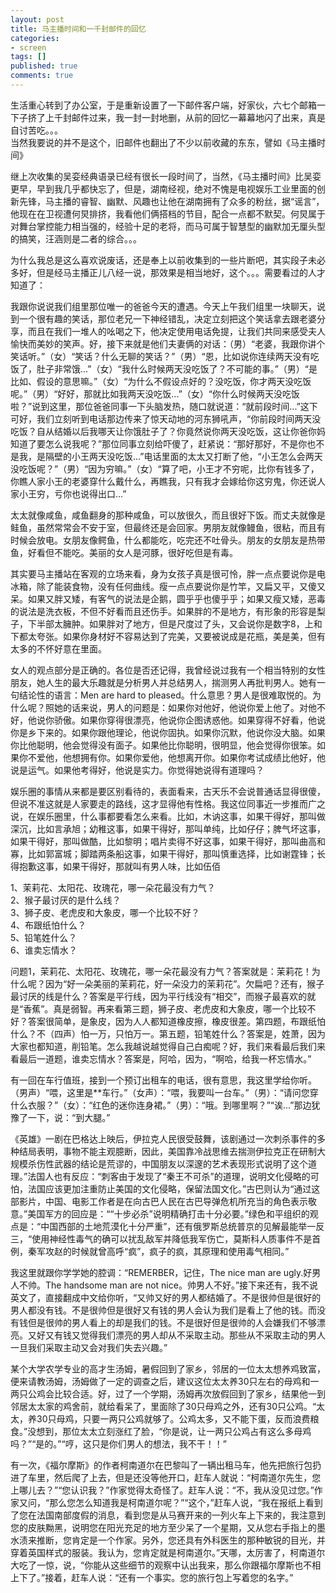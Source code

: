 ```yaml
---
layout: post
title: 马主播时间和一千封邮件的回忆
categories:
- screen
tags: []
published: true
comments: true
---
```

<p><p>生活重心转到了办公室，于是重新设置了一下邮件客户端，好家伙，六七个邮箱一下子挤了上千封邮件过来，我一封一封地删，从前的回忆一幕幕地闪了出来，真是自讨苦吃。。。<br />当然我要说的并不是这个，旧邮件也翻出了不少以前收藏的东东，譬如《马主播时间》</p>
<p>继上次收集的吴娈经典语录已经有很长一段时间了，当然，《马主播时间》比吴娈更早，早到我几乎都快忘了，但是，湖南经视，绝对不愧是电视娱乐工业里面的创新先锋，马主播的睿智、幽默、风趣也让他在湖南拥有了众多的粉丝，据“谣言”，他现在在卫视遭何炅排挤，我看他们俩搭档的节目，配合一点都不默契。何炅属于对舞台掌控能力相当强的，经验十足的老将，而马可属于智慧型的幽默加无厘头型的搞笑，汪涵则是二者的综合。。。</p>
<p>为什么我总是这么喜欢说废话，还是奉上以前收集到的一些片断吧，其实段子未必多好，但是经马主播正儿八经一说，那效果是相当地好，这个。。。需要看过的人才知道了：</p>
<p>我跟你说说我们组里那位唯一的爸爸今天的遭遇。今天上午我们组里一块聊天，说到一个很有趣的笑话，那位老兄一下神经错乱，决定立刻把这个笑话拿去跟老婆分享，而且在我们一堆人的吆喝之下，他决定使用电话免提，让我们共同来感受夫人愉快而美妙的笑声。好，接下来就是他们夫妻俩的对话：（男）“老婆，我跟你讲个笑话听。”（女）“笑话？什么无聊的笑话？”（男）“恩，比如说你连续两天没有吃饭了，肚子非常饿...”（女）“我什么时候两天没吃饭了？不可能的事。”（男）“是比如、假设的意思嘛。”（女）“为什么不假设点好的？没吃饭，你才两天没吃饭呢。”（男）“好好，那就比如我两天没吃饭...”（女）“你什么时候两天没吃饭啦？”说到这里，那位爸爸同事一下头脑发热，随口就说道：“就前段时间...”这下可好，我们立刻听到电话那边传来了惊天动地的河东狮吼声，“你前段时间两天没吃饭？自从结婚以后我哪天让你饿肚子了？你竟然说你两天没吃饭，这让你爸你妈知道了要怎么说我呢？”那位同事立刻给吓傻了，赶紧说：“那好那好，不是你也不是我，是隔壁的小王两天没吃饭...”电话里面的太太又打断了他，“小王怎么会两天没吃饭呢？”（男）“因为穷嘛。”（女）“算了吧，小王才不穷呢，比你有钱多了，你瞧人家小王的老婆穿什么戴什么，再瞧我，只有我才会嫁给你这穷鬼，你还说人家小王穷，亏你也说得出口...”</p>
<p>太太就像咸鱼，咸鱼翻身的那种咸鱼，可以放很久，而且很好下饭。而丈夫就像是鲑鱼，虽然常常会不安于室，但最终还是会回家。男朋友就像鳗鱼，很粘，而且有时候会放电。女朋友像鳄鱼，什么都能吃，吃完还不吐骨头。朋友的女朋友是热带鱼，好看但不能吃。美丽的女人是河豚，很好吃但是有毒。</p>
<p>其实要马主播站在客观的立场来看，身为女孩子真是很可怜，胖一点点要说你是电冰箱，除了能装食物，没有任何曲线。瘦一点点要说你是竹竿，又扁又平，又傻又呆。如果又胖又矮，有客气的说法是企鹅，圆乎乎也傻乎乎；如果又瘦又矮，恶毒的说法是洗衣板，不但不好看而且还伤手。如果胖的不是地方，有形象的形容是梨子，下半部太臃肿。如果胖对了地方，但是尺度过了头，又会说你是数字8，上和下都太夸张。如果你身材好不容易达到了完美，又要被说成是花瓶，美是美，但有太多的不怀好意在里面。</p>
<p>女人的观点部分是正确的。各位是否还记得，我曾经说过我有一个相当特别的女性朋友，她人生的最大乐趣就是分析男人并总结男人，揣测男人再批判男人。她有一句结论性的语言：Men are hard to pleased。什么意思？男人是很难取悦的。为什么呢？照她的话来说，男人的问题是：如果你对他好，他说你爱上他了。对他不好，他说你骄傲。如果你穿得很漂亮，他说你企图诱惑他。如果穿得不好看，他说你是乡下来的。如果你跟他理论，他说你固执。如果你沉默，他说你没大脑。如果你比他聪明，他会觉得没有面子。如果他比你聪明，很明显，他会觉得你很笨。如果你不爱他，他想拥有你。如果你爱他，他想离开你。如果你考试成绩比他好，他说是运气。如果他考得好，他说是实力。你觉得她说得有道理吗？</p>
<p>娱乐圈的事情从来都是要区别看待的，表面看来，古天乐不会说普通话显得很傻，但说不准这就是人家要走的路线，这才显得他有性格。我这位同事近一步推而广之说，在娱乐圈里，什么事都要看怎么来看。比如，木讷这事，如果干得好，那叫做深沉，比如言承旭；幼稚这事，如果干得好，那叫单纯，比如仔仔；脾气坏这事，如果干得好，那叫做酷，比如黎明；唱片卖得不好这事，如果干得好，那叫曲高和寡，比如郭富城；脚踏两条船这事，如果干得好，那叫慎重选择，比如谢霆锋；长得抱歉这事，如果干得好，那就叫有男人味，比如伍佰</p>
<p>1、茉莉花、太阳花、玫瑰花，哪一朵花最没有力气？<br />2、猴子最讨厌的是什么线？<br />3、狮子皮、老虎皮和大象皮，哪一个比较不好？<br />4、布跟纸怕什么？<br />5、铅笔姓什么？<br />6、谁卖忘情水？</p>
<p>问题1，茉莉花、太阳花、玫瑰花，哪一朵花最没有力气？答案就是：茉莉花！为什么呢？因为“好一朵美丽的茉莉花，好一朵没力的茉莉花”。欠扁吧？还有，猴子最讨厌的线是什么？答案是平行线，因为平行线没有“相交”，而猴子最喜欢的就是“香蕉”。真是弱智。再来看第三题，狮子皮、老虎皮和大象皮，哪一个比较不好？答案很简单，是象皮，因为人人都知道橡皮擦，橡皮很差。第四题，布跟纸怕什么？不（四声）怕一万，只怕万一。第五题，铅笔姓什么？答案是，姓萧，因为大家也都知道，削铅笔。怎么我越说越觉得自己白痴呢？好，我们来看最后我们来看最后一道题，谁卖忘情水？答案是，阿哈，因为，“啊哈，给我一杯忘情水。”</p>
<p>有一回在车行值班，接到一个预订出租车的电话，很有意思，我这里学给你听。（男声）“喂，这里是**车行。”（女声）：“喂，我要叫一台车。”（男）：“请问您穿什么衣服？”（女）：“红色的迷你连身裙。”（男）：“哦。到哪里啊？”“诶...”那边犹豫了一下，说：“到大腿。”</p>
<p>《英雄》一剧在巴格达上映后，伊拉克人民很受鼓舞，该剧通过一次刺杀事件的多种结局表明，事物不能主观臆断，因此，美国靠冷战思维去揣测伊拉克正在研制大规模杀伤性武器的结论是荒谬的，中国朋友以深邃的艺术表现形式说明了这个道理。”法国人也有反应：“刺客由于发现了“秦王不可杀”的道理，说明文化侵略的可怕，法国应该更加注重防止美国的文化侵略，保留法国文化。”古巴则认为“通过这部影片，中国、电影工作者是在向古巴人民在古巴导弹危机所充当的角色表示敬意。”美国军方的回应是：““十步必杀”说明精确打击十分必要。”绿色和平组织的观点是：“中国西部的土地荒漠化十分严重”，还有俄罗斯总统普京的见解最能举一反三，“使用神经性毒气的确可以扰乱敌军并降低我军伤亡，莫斯科人质事件不是首例，秦军攻赵的时候就曾高呼“疯”，疯子的疯，其原理和使用毒气相同。”</p>
<p>我这里就跟你学学她的腔调：“REMERBER，记住，The nice man are ugly.好男人不帅。The handsome man are not nice。帅男人不好。”接下来还有，我不说英文了，直接翻成中文给你听，“又帅又好的男人都结婚了。不是很帅但是很好的男人都没有钱。不是很帅但是很好又有钱的男人会认为我们是看上了他的钱。而没有钱但是很帅的男人看上的却是我们的钱。不是很好但是很帅的人会嫌我们不够漂亮。又好又有钱又觉得我们漂亮的男人却从不采取主动。那些从不采取主动的男人一旦我们采取主动又会对我们失去兴趣。”</p>
<p>某个大学农学专业的高才生汤姆，暑假回到了家乡，邻居的一位太太想养鸡致富，便来请教汤姆，汤姆做了一定的调查之后，建议这位太太养30只左右的母鸡和一两只公鸡会比较合适。好，过了一个学期，汤姆再次放假回到了家乡，结果他一到邻居太太家的鸡舍前，就给看呆了，里面除了30只母鸡之外，还有30只公鸡。“太太，养30只母鸡，只要一两只公鸡就够了。公鸡太多，又不能下蛋，反而浪费粮食。”没想到，那位太太立刻涨红了脸，“你是说，让一两只公鸡占有这么多母鸡吗？”“是的。”“哼，这只是你们男人的想法，我不干！！”</p>
<p>有一次，《福尔摩斯》的作者柯南道尔在巴黎叫了一辆出租马车，他先把旅行包扔进了车里，然后爬了上去，但是还没等他开口，赶车人就说：“柯南道尔先生，您上哪儿去？”“您认识我？”作家觉得太奇怪了。赶车人说：“不，我从没见过您。”作家又问，“那么您怎么知道我是柯南道尔呢？”“这个，”赶车人说，“我在报纸上看到了您在法国南部度假的消息，看到您是从马赛开来的一列火车上下来的，我注意到您的皮肤黝黑，说明您在阳光充足的地方至少呆了一个星期，又从您右手指上的墨水渍来推断，您肯定是一个作家。另外，您还具有外科医生的那种敏锐的目光，并穿着英国样式的服装。我认为，您肯定就是柯南道尔。”天哪，太厉害了，柯南道尔大吃了一惊，说，“你能从这些细节的观察中认出我来，那么你跟福尔摩斯也不相上下了。”接着，赶车人说：“还有一个事实。您的旅行包上写着您的名字。”</p></p>
